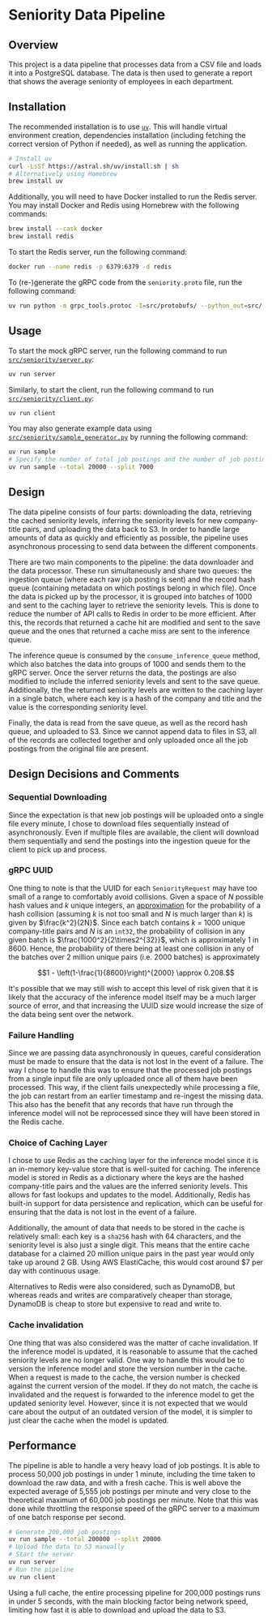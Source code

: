 # Seniority Data Pipeline

## Overview

This project is a data pipeline that processes data from a CSV file and loads it into a PostgreSQL database. The data is then used to generate a report that shows the average seniority of employees in each department.

## Installation

The recommended installation is to use [`uv`](https://docs.astral.sh/uv/). This will handle virtual environment creation, dependencies installation (including fetching the correct version of Python if needed), as well as running the application.

```bash
# Install uv
curl -LsSf https://astral.sh/uv/install.sh | sh
# Alternatively using Homebrew
brew install uv
```

Additionally, you will need to have Docker installed to run the Redis server. You may install Docker and Redis using Homebrew with the following commands:

```bash
brew install --cask docker
brew install redis
```

To start the Redis server, run the following command:

```bash
docker run --name redis -p 6379:6379 -d redis
```

To (re-)generate the gRPC code from the `seniority.proto` file, run the following command:

```bash
uv run python -m grpc_tools.protoc -I=src/protobufs/ --python_out=src/ --pyi_out=src/ --grpc_python_out=src/ src/protobufs/seniority.proto
```

## Usage

To start the mock gRPC server, run the following command to run [`src/seniority/server.py`](src/seniority/server.py):

```bash
uv run server
```

Similarly, to start the client, run the following command to run [`src/seniority/client.py`](src/seniority/client.py):

```bash
uv run client
```

You may also generate example data using [`src/seniority/sample_generator.py`](src/seniority/sample_generator.py) by running the following command:

```bash
uv run sample
# Specify the number of total job postings and the number of job postings to split into each file
uv run sample --total 20000 --split 7000
```

## Design

The data pipeline consists of four parts: downloading the data, retrieving the cached seniority levels, inferring the seniority levels for new company-title pairs, and uploading the data back to S3. In order to handle large amounts of data as quickly and efficiently as possible, the pipeline uses asynchronous processing to send data between the different components.

There are two main components to the pipeline: the data downloader and the data processor. These run simultaneously and share two queues: the ingestion queue (where each raw job posting is sent) and the record hash queue (containing metadata on which postings belong in which file). Once the data is picked up by the processor, it is grouped into batches of 1000 and sent to the caching layer to retrieve the seniority levels. This is done to reduce the number of API calls to Redis in order to be more efficient. After this, the records that returned a cache hit are modified and sent to the save queue and the ones that returned a cache miss are sent to the inference queue.

The inference queue is consumed by the `consume_inference_queue` method, which also batches the data into groups of 1000 and sends them to the gRPC server. Once the server returns the data, the postings are also modified to include the inferred seniority levels and sent to the save queue. Additionally, the the returned seniority levels are written to the caching layer in a single batch, where each key is a hash of the company and title and the value is the corresponding seniority level.

Finally, the data is read from the save queue, as well as the record hash queue, and uploaded to S3. Since we cannot append data to files in S3, all of the records are collected together and only uploaded once all the job postings from the original file are present.


## Design Decisions and Comments

### Sequential Downloading

Since the expectation is that new job postings will be uploaded onto a single file every minute, I chose to download files sequentially instead of asynchronously. Even if multiple files are available, the client will download them sequentially and send the postings into the ingestion queue for the client to pick up and process.

### gRPC UUID

One thing to note is that the UUID for each `SeniorityRequest` may have too small of a range to comfortably avoid collisions. Given a space of $N$ possible hash values and $k$ unique integers, an [approximation](https://preshing.com/20110504/hash-collision-probabilities/) for the probability of a hash collision (assuming $k$ is not too small and $N$ is much larger than $k$) is given by $\frac{k^2}{2N}$. Since each batch contains $k$ = 1000 unique company-title pairs and $N$ is an `int32`, the probability of collision in any given batch is $\frac{1000^2}{2\times2^{32}}$, which is approximately 1 in 8600. Hence, the probability of there being at least one collision in any of the batches over 2 million unique pairs (i.e. 2000 batches) is approximately

$$1 - \left(1-\frac{1}{8600}\right)^{2000} \approx 0.208.$$

It's possible that we may still wish to accept this level of risk given that it is likely that the accuracy of the inference model itself may be a much larger source of error, and that increasing the UUID size would increase the size of the data being sent over the network.

### Failure Handling

Since we are passing data asynchronously in queues, careful consideration must be made to ensure that the data is not lost in the event of a failure. The way I chose to handle this was to ensure that the processed job postings from a single input file are only uploaded once all of them have been processed. This way, if the client fails unexpectedly while processing a file, the job can restart from an earlier timestamp and re-ingest the missing data. This also has the benefit that any records that have run through the inference model will not be reprocessed since they will have been stored in the Redis cache.

### Choice of Caching Layer

I chose to use Redis as the caching layer for the inference model since it is an in-memory key-value store that is well-suited for caching. The inference model is stored in Redis as a dictionary where the keys are the hashed company-title pairs and the values are the inferred seniority levels. This allows for fast lookups and updates to the model. Additionally, Redis has built-in support for data persistence and replication, which can be useful for ensuring that the data is not lost in the event of a failure.

Additionally, the amount of data that needs to be stored in the cache is relatively small: each key is a `sha256` hash with 64 characters, and the seniority level is also just a single digit. This means that the entire cache database for a claimed 20 million unique pairs in the past year would only take up around 2 GB. Using AWS ElastiCache, this would cost around $7 per day with continuous usage.

Alternatives to Redis were also considered, such as DynamoDB, but whereas reads and writes are comparatively cheaper than storage, DynamoDB is cheap to store but expensive to read and write to.

### Cache invalidation

One thing that was also considered was the matter of cache invalidation. If the inference model is updated, it is reasonable to assume that the cached seniority levels are no longer valid. One way to handle this would be to version the inference model and store the version number in the cache. When a request is made to the cache, the version number is checked against the current version of the model. If they do not match, the cache is invalidated and the request is forwarded to the inference model to get the updated seniority level. However, since it is not expected that we would care about the output of an outdated version of the model, it is simpler to just clear the cache when the model is updated.

## Performance

The pipeline is able to handle a very heavy load of job postings. It is able to process 50,000 job postings in under 1 minute, including the time taken to download the raw data, and with a fresh cache. This is well above the expected average of 5,555 job postings per minute and very close to the theoretical maximum of 60,000 job postings per minute. Note that this was done while throttling the response speed of the gRPC server to a maximum of one batch response per second.

```bash
# Generate 200,000 job postings
uv run sample --total 200000 --split 20000
# Upload the data to S3 manually
# Start the server
uv run server
# Run the pipeline
uv run client
```

Using a full cache, the entire processing pipeline for 200,000 postings runs in under 5 seconds, with the main blocking factor being network speed, limiting how fast it is able to download and upload the data to S3.
